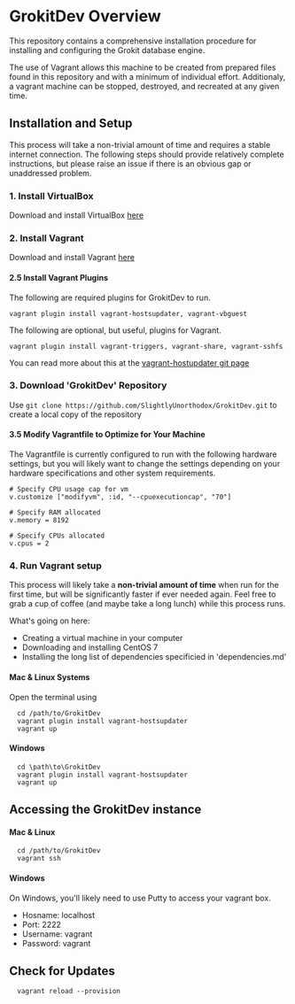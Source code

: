 # GrokitDev Overview

This repository contains a comprehensive installation procedure for installing and configuring the Grokit database engine.

The use of Vagrant allows this machine to be created from prepared files found in this repository and with a minimum of individual effort. Additionaly, a vagrant machine can be stopped, destroyed, and recreated at any given time.

## Installation and Setup

This process will take a non-trivial amount of time and requires a stable internet connection. The following steps should provide relatively complete instructions, but please raise an issue if there is an obvious gap or unaddressed problem.

### 1. Install VirtualBox

Download and install VirtualBox [here](https://www.virtualbox.org/wiki/Downloads)

### 2. Install Vagrant

Download and install Vagrant [here](https://www.vagrantup.com/downloads.html)

#### 2.5 Install Vagrant Plugins

The following are required plugins for GrokitDev to run.

```{bash}
vagrant plugin install vagrant-hostsupdater, vagrant-vbguest
```

The following are optional, but useful, plugins for Vagrant.

```{bash}
vagrant plugin install vagrant-triggers, vagrant-share, vagrant-sshfs
```

You can read more about this at the [vagrant-hostupdater git page](https://github.com/cogitatio/vagrant-hostsupdater)

### 3. Download 'GrokitDev' Repository 

Use ```git clone https://github.com/SlightlyUnorthodox/GrokitDev.git``` to create a local copy of the repository

#### 3.5 Modify Vagrantfile to Optimize for Your Machine

The Vagrantfile is currently configured to run with the following hardware settings, but you will likely want to change the settings depending on your hardware specifications and other system requirements.

```{bash}
# Specify CPU usage cap for vm
v.customize ["modifyvm", :id, "--cpuexecutioncap", "70"]

# Specify RAM allocated
v.memory = 8192

# Specify CPUs allocated
v.cpus = 2
```

### 4. Run Vagrant setup

This process will likely take a **non-trivial amount of time** when run for the first time, but will be significantly faster if ever needed again. Feel free to grab a cup of coffee (and maybe take a long lunch) while this process runs.

What's going on here:
 * Creating a virtual machine in your computer
 * Downloading and installing CentOS 7
 * Installing the long list of dependencies specificied in 'dependencies.md'

#### Mac & Linux Systems

Open the terminal using 

```{bash}
  cd /path/to/GrokitDev
  vagrant plugin install vagrant-hostsupdater
  vagrant up
```
#### Windows
```{cmd}
  cd \path\to\GrokitDev
  vagrant plugin install vagrant-hostsupdater
  vagrant up
```

## Accessing the GrokitDev instance

#### Mac & Linux
```{bash}
  cd /path/to/GrokitDev
  vagrant ssh
```
#### Windows

On Windows, you'll likely need to use Putty to access your vagrant box.

* Hosname: localhost
* Port: 2222
* Username: vagrant
* Password: vagrant

## Check for Updates

```{bash}
  vagrant reload --provision
```
